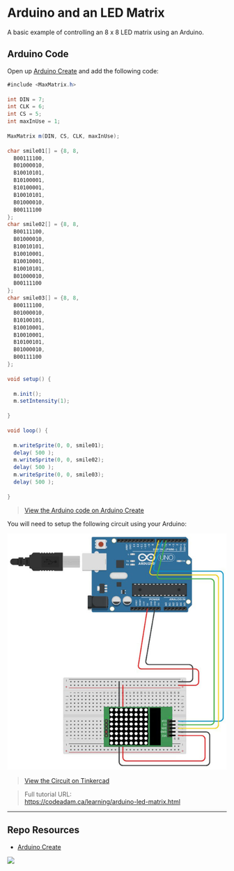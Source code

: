 # Arduino and an LED Matrix

A basic example of controlling an 8 x 8 LED matrix using an Arduino.

## Arduino Code

Open up [Arduino Create](https://create.arduino.cc/editor/) and add the following code:

```csharp
#include <MaxMatrix.h>

int DIN = 7;
int CLK = 6;
int CS = 5;
int maxInUse = 1;

MaxMatrix m(DIN, CS, CLK, maxInUse);

char smile01[] = {8, 8,
  B00111100,
  B01000010,
  B10010101,
  B10100001,
  B10100001,
  B10010101,
  B01000010,
  B00111100
};
char smile02[] = {8, 8,
  B00111100,
  B01000010,
  B10010101,
  B10010001,
  B10010001,
  B10010101,
  B01000010,
  B00111100
};
char smile03[] = {8, 8,
  B00111100,
  B01000010,
  B10100101,
  B10010001,
  B10010001,
  B10100101,
  B01000010,
  B00111100
};

void setup() {

  m.init();
  m.setIntensity(1);

}

void loop() {

  m.writeSprite(0, 0, smile01);
  delay( 500 );
  m.writeSprite(0, 0, smile02);
  delay( 500 );
  m.writeSprite(0, 0, smile03);
  delay( 500 );

}
```

> [View the Arduino code on Arduino Create](https://create.arduino.cc/editor/professoradam/3858d28f-b91f-4d77-a90e-ff8519007a8a/preview)

You will need to setup the following circuit using your Arduino:

![Tinkercad Circuit](_readme/tinkercad-led-matrix.jpg)

> [View the Circuit on Tinkercad](https://www.tinkercad.com/things/cirt8n99Qga)

> Full tutorial URL:  
> https://codeadam.ca/learning/arduino-led-matrix.html

***

## Repo Resources

- [Arduino Create](https://create.arduino.cc/editor)

<a href="https://codeadam.ca">
<img src="https://codeadam.ca/images/code-block.png" width="100">
</a>
